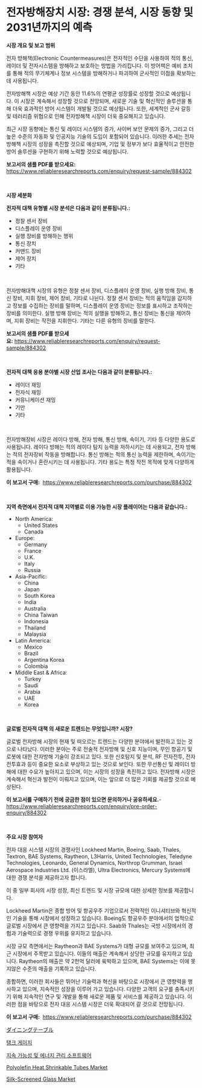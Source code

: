 <p><h1>전자방해장치 시장: 경쟁 분석, 시장 동향 및 2031년까지의 예측</h1></p><p><strong>시장 개요 및 보고 범위</strong></p>
<p><p>전자 방해책(Electronic Countermeasures)은 전자적인 수단을 사용하여 적의 통신, 레이더 및 전자시스템을 방해하고 보호하는 방법을 가리킵니다. 이 방어책은 예비 조치를 통해 적의 무기체계나 정보 시스템을 방해하거나 파괴하여 군사적인 이점을 확보하는 데 사용됩니다.</p><p>전자방해책 시장은 예상 기간 동안 11.6%의 연평균 성장률로 성장할 것으로 예상됩니다. 이 시장은 계속해서 성장할 것으로 전망되며, 새로운 기술 및 혁신적인 솔루션을 통해 더욱 효과적인 방어 시스템이 개발될 것으로 예상됩니다. 또한, 세계적인 군사 갈등 및 테러리즘 위협으로 인해 전자방해책 시장이 더욱 중요해지고 있습니다.</p><p>최근 시장 동향에는 통신 및 레이더 시스템의 증가, 사이버 보안 문제의 증가, 그리고 더 높은 수준의 자동화 및 인공지능 기술의 도입이 포함되어 있습니다. 이러한 추세는 전자방해책 시장의 성장을 촉진할 것으로 예상되며, 기업 및 정부가 보다 효율적이고 안전한 방어 솔루션을 구현하기 위해 노력할 것으로 예상됩니다.</p></p>
<p><strong>보고서의 샘플 PDF를 받으세요:</strong> <a href="https://www.reliableresearchreports.com/enquiry/request-sample/884302">https://www.reliableresearchreports.com/enquiry/request-sample/884302</a></p>
<p>&nbsp;</p>
<p><strong>시장 세분화</strong></p>
<p><strong>전자적 대책 유형별 시장 분석은 다음과 같이 분류됩니다.:</strong></p>
<p><ul><li>정찰 센서 장비</li><li>디스플레이 운영 장비</li><li>실행 장비를 방해하는 행위</li><li>통신 장치</li><li>커맨드 장비</li><li>제어 장치</li><li>기타</li></ul></p>
<p>&nbsp;</p>
<p><p>전자방해대책 시장의 유형은 정찰 센서 장비, 디스플레이 운영 장비, 실행 방해 장비, 통신 장비, 지휘 장비, 제어 장비, 기타로 나뉜다. 정찰 센서 장비는 적의 움직임을 감지하고 정보를 수집하는 장비를 말하며, 디스플레이 운영 장비는 정보를 표시하고 조작하는 장비를 의미한다. 실행 방해 장비는 적의 실행을 방해하고, 통신 장비는 통신을 제어하며, 지휘 장비는 작전을 지휘한다. 기타는 다른 유형의 장비를 말한다.</p></p>
<p><strong>보고서의 샘플 PDF를 받으세요:</strong>&nbsp;<a href="https://www.reliableresearchreports.com/enquiry/request-sample/884302">https://www.reliableresearchreports.com/enquiry/request-sample/884302</a></p>
<p>&nbsp;</p>
<p><strong> 전자적 대책 응용 분야별 시장 산업 조사는 다음과 같이 분류됩니다.:</strong></p>
<p><ul><li>레이더 재밍</li><li>전자식 재밍</li><li>커뮤니케이션 재밍</li><li>기만</li><li>기타</li></ul></p>
<p>&nbsp;</p>
<p><p>전자방해장비 시장은 레이다 방해, 전자 방해, 통신 방해, 속이기, 기타 등 다양한 용도로 사용됩니다. 레이다 방해는 적의 레이다 탐지 능력을 저하시키는 데 사용되고, 전자 방해는 적의 전자장비 작동을 방해합니다. 통신 방해는 적의 통신 능력을 제한하며, 속이기는 적을 속이거나 혼란시키는 데 사용됩니다. 기타 용도는 특정 작전 목적에 맞게 다양하게 활용됩니다.</p></p>
<p><strong>이 보고서 구매:</strong>&nbsp; <a href="https://www.reliableresearchreports.com/purchase/884302">https://www.reliableresearchreports.com/purchase/884302</a></p>
<p>&nbsp;</p>
<p><strong>지역 측면에서 전자적 대책 지역별로 이용 가능한 시장 플레이어는 다음과 같습니다.:</strong></p>
<p><ul>
    <li>
        North America:
        <ul>
            <li>United States</li>
            <li>Canada</li>
        </ul>
    </li>
    <li>
        Europe:
        <ul>
            <li>Germany</li>
            <li>France</li>
            <li>U.K.</li>
            <li>Italy</li>
            <li>Russia</li>
        </ul>
    </li>
    <li>
        Asia-Pacific:
        <ul>
            <li>China</li>
            <li>Japan</li>
            <li>South Korea</li>
            <li>India</li>
            <li>Australia</li>
            <li>China Taiwan</li>
            <li>Indonesia</li>
            <li>Thailand</li>
            <li>Malaysia</li>
        </ul>
    </li>
    <li>
        Latin America:
        <ul>
            <li>Mexico</li>
            <li>Brazil</li>
            <li>Argentina Korea</li>
            <li>Colombia</li>
        </ul>
    </li>
    <li>
        Middle East & Africa:
        <ul>
            <li>Turkey</li>
            <li>Saudi</li>
            <li>Arabia</li>
            <li>UAE</li>
            <li>Korea</li>
        </ul>
    </li>
    </ul></p>
<p>&nbsp;</p>
<p><strong>글로벌 전자적 대책 의 새로운 트렌드는 무엇입니까? 시장?</strong></p>
<p><p>글로벌 전자방해 시장의 현재 및 떠오르는 트렌드는 다양한 분야에서 발전하고 있는 것으로 나타났다. 이러한 분야는 주로 전술적 전자방해 및 신호 지능이며, 무인 항공기 및 로봇에 대한 전자방해 기술이 강조되고 있다. 또한 신호탐지 및 분석, RF 전자전투, 전자전투효과 등이 중요한 요소로 부상하고 있는 것으로 보인다. 또한 무선통신 및 레이더 방해에 대한 수요가 높아지고 있으며, 이는 시장의 성장을 촉진하고 있다. 전자방해 시장은 계속해서 혁신과 발전이 이뤄지고 있으며, 이는 앞으로 더 많은 기회를 제공할 것으로 예상된다.</p></p>
<p><strong>이 보고서를 구매하기 전에 궁금한 점이 있으면 문의하거나 공유하세요.</strong>- <a href="https://www.reliableresearchreports.com/enquiry/pre-order-enquiry/884302">https://www.reliableresearchreports.com/enquiry/pre-order-enquiry/884302</a></p>
<p>&nbsp;</p>
<p><strong>주요 시장 참여자</strong></p>
<p><p>전자 대응 시스템 시장의 경쟁사인 Lockheed Martin, Boeing, Saab, Thales, Textron, BAE Systems, Raytheon, L3Harris, United Technologies, Teledyne Technologies, Leonardo, General Dynamics, Northrop Grumman, Israel Aerospace Industries Ltd. (이스라엘), Ultra Electronics, Mercury Systems에 대한 경쟁 분석을 제공하고자 합니다. </p><p>이 중 일부 회사의 시장 성장, 최신 트렌드 및 시장 규모에 대한 상세한 정보를 제공합니다.</p><p>Lockheed Martin은 종합 방어 및 항공우주 기업으로서 전략적인 이니셔티브와 혁신적인 기술을 통해 시장에서 성장하고 있습니다. Boeing도 항공우주 분야에서의 업적으로 글로벌 시장에서 큰 영향력을 가지고 있습니다. Saab와 Thales는 국방 시장에서의 경험과 기술력으로 경쟁 우위를 유지하고 있습니다.</p><p>시장 규모 측면에서는 Raytheon과 BAE Systems가 대형 규모를 보여주고 있으며, 최근 시장에서 주목받고 있습니다. 이들의 매출은 계속해서 상당한 규모를 유지하고 있습니다. Raytheon의 매출은 약 2천억 달러에 육박하고 있으며, BAE Systems는 이에 못지않은 수준의 매출을 기록하고 있습니다. </p><p>종합하면, 이러한 회사들은 뛰어난 기술력과 혁신을 바탕으로 시장에서 큰 영향력을 행사하고 있으며, 지속적인 성장을 이루어 가고 있습니다. 다양한 고객의 요구를 충족시키기 위해 지속적인 연구 및 개발을 통해 새로운 제품 및 서비스를 제공하고 있습니다. 이러한 점을 바탕으로 전자 대응 시스템 시장은 더욱 확대되어 갈 것으로 전망됩니다.</p></p>
<p><strong>이 보고서 구매:</strong>&nbsp;&nbsp;<a href="https://www.reliableresearchreports.com/purchase/884302">https://www.reliableresearchreports.com/purchase/884302</a></p>
<p><p><a href="https://github.com/bevdtkn4419963/Market-Research-Report-List-1/blob/main/88039941629.md">ダイニングテーブル</a></p><p><a href="https://medium.com/@trevorkruvalis5678/%ED%83%B1%ED%81%AC-%EA%B2%8C%EC%9D%B4%EC%A7%80-%EC%8B%9C%EC%9E%A5-%EA%B7%9C%EB%AA%A8-%EB%B0%8F-%EC%8B%9C%EC%9E%A5-%EB%8F%99%ED%96%A5-%EC%A0%84%EC%B2%B4-%EC%82%B0%EC%97%85-%EA%B0%9C%EC%9A%94-2024%EB%85%84%EB%B6%80%ED%84%B0-2031%EB%85%84%EA%B9%8C%EC%A7%80-d6d9e2aae697">탱크 게이지</a></p><p><a href="https://medium.com/@jerrodhilll68/%EC%A7%80%EC%86%8D%EA%B0%80%EB%8A%A5%EC%84%B1-%EB%B0%8F-%EC%97%90%EB%84%88%EC%A7%80-%EA%B4%80%EB%A6%AC-%EC%86%8C%ED%94%84%ED%8A%B8%EC%9B%A8%EC%96%B4-%EC%8B%9C%EC%9E%A5-%EB%B3%B4%EA%B3%A0%EC%84%9C%EB%8A%94-%EC%9D%B4-%EC%8B%9C%EC%9E%A5%EC%9D%98-%EC%B5%9C%EC%8B%A0-%ED%8A%B8%EB%A0%8C%EB%93%9C%EC%99%80-%EC%84%B1%EC%9E%A5-%EA%B8%B0%ED%9A%8C%EB%A5%BC-%EB%93%9C%EB%9F%AC%EB%83%85%EB%8B%88%EB%8B%A4-624eb0b39c6d">지속 가능성 및 에너지 관리 소프트웨어</a></p><p><a href="https://github.com/NorbertYates/Market-Research-Report-List-4/blob/main/polyolefin-heat-shrinkable-tubes-market.md">Polyolefin Heat Shrinkable Tubes Market</a></p><p><a href="https://github.com/nancykennedykellievqfqt2/Market-Research-Report-List-1/blob/main/silk-screened-glass-market.md">Silk-Screened Glass Market</a></p></p>

